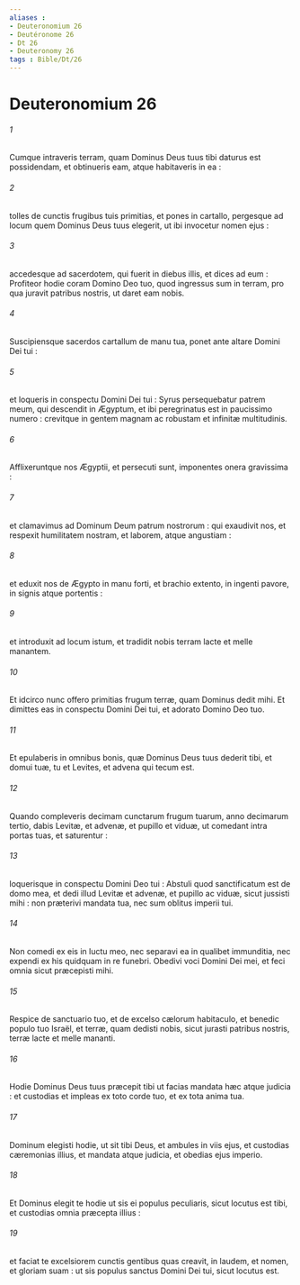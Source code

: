 ```yaml
---
aliases : 
- Deuteronomium 26
- Deutéronome 26
- Dt 26
- Deuteronomy 26
tags : Bible/Dt/26
---
```


# Deuteronomium 26

###### 1
Cumque intraveris terram, quam Dominus Deus tuus tibi daturus est possidendam, et obtinueris eam, atque habitaveris in ea :
###### 2
tolles de cunctis frugibus tuis primitias, et pones in cartallo, pergesque ad locum quem Dominus Deus tuus elegerit, ut ibi invocetur nomen ejus :
###### 3
accedesque ad sacerdotem, qui fuerit in diebus illis, et dices ad eum : Profiteor hodie coram Domino Deo tuo, quod ingressus sum in terram, pro qua juravit patribus nostris, ut daret eam nobis.
###### 4
Suscipiensque sacerdos cartallum de manu tua, ponet ante altare Domini Dei tui :
###### 5
et loqueris in conspectu Domini Dei tui : Syrus persequebatur patrem meum, qui descendit in Ægyptum, et ibi peregrinatus est in paucissimo numero : crevitque in gentem magnam ac robustam et infinitæ multitudinis.
###### 6
Afflixeruntque nos Ægyptii, et persecuti sunt, imponentes onera gravissima :
###### 7
et clamavimus ad Dominum Deum patrum nostrorum : qui exaudivit nos, et respexit humilitatem nostram, et laborem, atque angustiam :
###### 8
et eduxit nos de Ægypto in manu forti, et brachio extento, in ingenti pavore, in signis atque portentis :
###### 9
et introduxit ad locum istum, et tradidit nobis terram lacte et melle manantem.
###### 10
Et idcirco nunc offero primitias frugum terræ, quam Dominus dedit mihi. Et dimittes eas in conspectu Domini Dei tui, et adorato Domino Deo tuo.
###### 11
Et epulaberis in omnibus bonis, quæ Dominus Deus tuus dederit tibi, et domui tuæ, tu et Levites, et advena qui tecum est.
###### 12
Quando compleveris decimam cunctarum frugum tuarum, anno decimarum tertio, dabis Levitæ, et advenæ, et pupillo et viduæ, ut comedant intra portas tuas, et saturentur :
###### 13
loquerisque in conspectu Domini Deo tui : Abstuli quod sanctificatum est de domo mea, et dedi illud Levitæ et advenæ, et pupillo ac viduæ, sicut jussisti mihi : non præterivi mandata tua, nec sum oblitus imperii tui.
###### 14
Non comedi ex eis in luctu meo, nec separavi ea in qualibet immunditia, nec expendi ex his quidquam in re funebri. Obedivi voci Domini Dei mei, et feci omnia sicut præcepisti mihi.
###### 15
Respice de sanctuario tuo, et de excelso cælorum habitaculo, et benedic populo tuo Israël, et terræ, quam dedisti nobis, sicut jurasti patribus nostris, terræ lacte et melle mananti.
###### 16
Hodie Dominus Deus tuus præcepit tibi ut facias mandata hæc atque judicia : et custodias et impleas ex toto corde tuo, et ex tota anima tua.
###### 17
Dominum elegisti hodie, ut sit tibi Deus, et ambules in viis ejus, et custodias cæremonias illius, et mandata atque judicia, et obedias ejus imperio.
###### 18
Et Dominus elegit te hodie ut sis ei populus peculiaris, sicut locutus est tibi, et custodias omnia præcepta illius :
###### 19
et faciat te excelsiorem cunctis gentibus quas creavit, in laudem, et nomen, et gloriam suam : ut sis populus sanctus Domini Dei tui, sicut locutus est.
